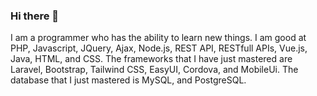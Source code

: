 ### Hi there 👋

I am a programmer who has the ability to learn new things. I am good at PHP, Javascript, JQuery, Ajax, Node.js, REST API, RESTfull APIs, Vue.js, Java, HTML, and CSS. The frameworks that I have just mastered are Laravel, Bootstrap, Tailwind CSS, EasyUI, Cordova, and MobileUi. The database that I just mastered is MySQL, and PostgreSQL.
<!--
**syarifhidayat-id/syarifhidayat-id** is a ✨ _special_ ✨ repository because its `README.md` (this file) appears on your GitHub profile.

Here are some ideas to get you started:

- 🔭 I’m currently working on ...
- 🌱 I’m currently learning ...
- 👯 I’m looking to collaborate on ...
- 🤔 I’m looking for help with ...
- 💬 Ask me about ...
- 📫 How to reach me: ...
- 😄 Pronouns: ...
- ⚡ Fun fact: ...
-->
